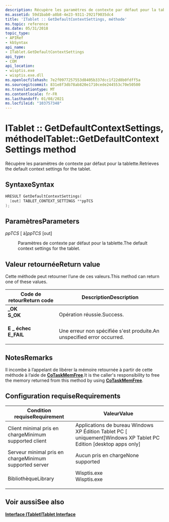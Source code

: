 ```yaml
---
description: Récupère les paramètres de contexte par défaut pour la tablette.
ms.assetid: 59d1bab0-a8b8-4e23-9311-2921f9035dc4
title: 'ITablet :: GetDefaultContextSettings, méthode'
ms.topic: reference
ms.date: 05/31/2018
topic_type:
- APIRef
- kbSyntax
api_name:
- ITablet.GetDefaultContextSettings
api_type:
- COM
api_location:
- wisptis.exe
- wisptis.exe.dll
ms.openlocfilehash: 7e2f0977257553d8405b337dcc1f22d8b0fdff5a
ms.sourcegitcommit: 831e8f3db78ab820e1710cede244553c70e50500
ms.translationtype: MT
ms.contentlocale: fr-FR
ms.lasthandoff: 01/08/2021
ms.locfileid: "103757348"
---
```

# <a name="itabletgetdefaultcontextsettings-method"></a><span data-ttu-id="3ae09-103">ITablet :: GetDefaultContextSettings, méthode</span><span class="sxs-lookup"><span data-stu-id="3ae09-103">ITablet::GetDefaultContextSettings method</span></span>

<span data-ttu-id="3ae09-104">Récupère les paramètres de contexte par défaut pour la tablette.</span><span class="sxs-lookup"><span data-stu-id="3ae09-104">Retrieves the default context settings for the tablet.</span></span>

## <a name="syntax"></a><span data-ttu-id="3ae09-105">Syntaxe</span><span class="sxs-lookup"><span data-stu-id="3ae09-105">Syntax</span></span>


```C++
HRESULT GetDefaultContextSettings(
  [out] TABLET_CONTEXT_SETTINGS **ppTCS
);
```



## <a name="parameters"></a><span data-ttu-id="3ae09-106">Paramètres</span><span class="sxs-lookup"><span data-stu-id="3ae09-106">Parameters</span></span>

<dl> <dt>

<span data-ttu-id="3ae09-107">*ppTCS* \[ à\]</span><span class="sxs-lookup"><span data-stu-id="3ae09-107">*ppTCS* \[out\]</span></span>
</dt> <dd>

<span data-ttu-id="3ae09-108">Paramètres de contexte par défaut pour la tablette.</span><span class="sxs-lookup"><span data-stu-id="3ae09-108">The default context settings for the tablet.</span></span>

</dd> </dl>

## <a name="return-value"></a><span data-ttu-id="3ae09-109">Valeur retournée</span><span class="sxs-lookup"><span data-stu-id="3ae09-109">Return value</span></span>

<span data-ttu-id="3ae09-110">Cette méthode peut retourner l’une de ces valeurs.</span><span class="sxs-lookup"><span data-stu-id="3ae09-110">This method can return one of these values.</span></span>



| <span data-ttu-id="3ae09-111">Code de retour</span><span class="sxs-lookup"><span data-stu-id="3ae09-111">Return code</span></span>                                                                            | <span data-ttu-id="3ae09-112">Description</span><span class="sxs-lookup"><span data-stu-id="3ae09-112">Description</span></span>                               |
|----------------------------------------------------------------------------------------|-------------------------------------------|
| <dl> <span data-ttu-id="3ae09-113"><dt>**\_OK**</dt></span><span class="sxs-lookup"><span data-stu-id="3ae09-113"><dt>**S\_OK**</dt></span></span> </dl>   | <span data-ttu-id="3ae09-114">Opération réussie.</span><span class="sxs-lookup"><span data-stu-id="3ae09-114">Success.</span></span><br/>                       |
| <dl> <span data-ttu-id="3ae09-115"><dt>**E \_ échec**</dt></span><span class="sxs-lookup"><span data-stu-id="3ae09-115"><dt>**E\_FAIL**</dt></span></span> </dl> | <span data-ttu-id="3ae09-116">Une erreur non spécifiée s'est produite.</span><span class="sxs-lookup"><span data-stu-id="3ae09-116">An unspecified error occurred.</span></span><br/> |



 

## <a name="remarks"></a><span data-ttu-id="3ae09-117">Notes</span><span class="sxs-lookup"><span data-stu-id="3ae09-117">Remarks</span></span>

<span data-ttu-id="3ae09-118">Il incombe à l’appelant de libérer la mémoire retournée à partir de cette méthode à l’aide de [**CoTaskMemFree**](/windows/desktop/api/combaseapi/nf-combaseapi-cotaskmemfree).</span><span class="sxs-lookup"><span data-stu-id="3ae09-118">It is the caller's responsibility to free the memory returned from this method by using [**CoTaskMemFree**](/windows/desktop/api/combaseapi/nf-combaseapi-cotaskmemfree).</span></span>

## <a name="requirements"></a><span data-ttu-id="3ae09-119">Configuration requise</span><span class="sxs-lookup"><span data-stu-id="3ae09-119">Requirements</span></span>



| <span data-ttu-id="3ae09-120">Condition requise</span><span class="sxs-lookup"><span data-stu-id="3ae09-120">Requirement</span></span> | <span data-ttu-id="3ae09-121">Valeur</span><span class="sxs-lookup"><span data-stu-id="3ae09-121">Value</span></span> |
|-------------------------------------|----------------------------------------------------------------------------------------|
| <span data-ttu-id="3ae09-122">Client minimal pris en charge</span><span class="sxs-lookup"><span data-stu-id="3ae09-122">Minimum supported client</span></span><br/> | <span data-ttu-id="3ae09-123">Applications de bureau Windows XP Édition Tablet PC \[ uniquement\]</span><span class="sxs-lookup"><span data-stu-id="3ae09-123">Windows XP Tablet PC Edition \[desktop apps only\]</span></span><br/>                          |
| <span data-ttu-id="3ae09-124">Serveur minimal pris en charge</span><span class="sxs-lookup"><span data-stu-id="3ae09-124">Minimum supported server</span></span><br/> | <span data-ttu-id="3ae09-125">Aucun pris en charge</span><span class="sxs-lookup"><span data-stu-id="3ae09-125">None supported</span></span><br/>                                                              |
| <span data-ttu-id="3ae09-126">Bibliothèque</span><span class="sxs-lookup"><span data-stu-id="3ae09-126">Library</span></span><br/>                  | <dl> <span data-ttu-id="3ae09-127"><dt>Wisptis.exe</dt></span><span class="sxs-lookup"><span data-stu-id="3ae09-127"><dt>Wisptis.exe</dt></span></span> </dl> |



## <a name="see-also"></a><span data-ttu-id="3ae09-128">Voir aussi</span><span class="sxs-lookup"><span data-stu-id="3ae09-128">See also</span></span>

<dl> <dt>

[<span data-ttu-id="3ae09-129">**Interface ITablet**</span><span class="sxs-lookup"><span data-stu-id="3ae09-129">**ITablet Interface**</span></span>](itablet.md)
</dt> </dl>

 

